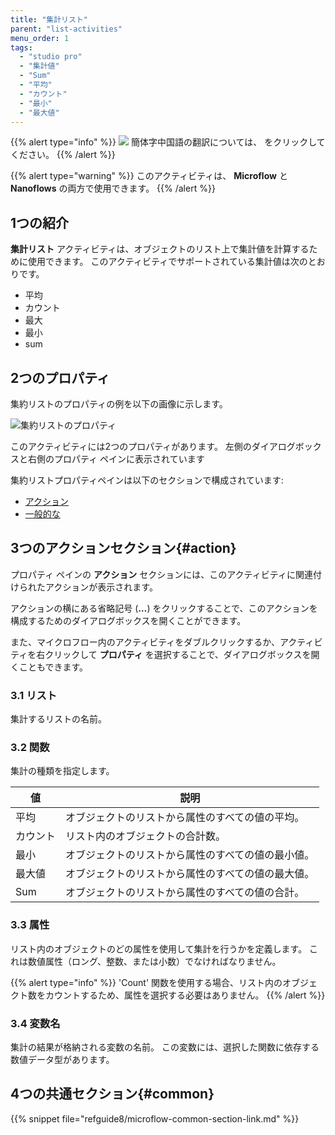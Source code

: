 ```yaml
---
title: "集計リスト"
parent: "list-activities"
menu_order: 1
tags:
  - "studio pro"
  - "集計値"
  - "Sum"
  - "平均"
  - "カウント"
  - "最小"
  - "最大値"
---
```


{{% alert type="info" %}}
<img src="attachments/chinese-translation/china.png" style="display: inline-block; margin: 0" /> 簡体字中国語の翻訳については、 [<unk> <unk> <unk>](https://cdn.mendix.tencent-cloud.com/documentation/refguide8/aggregate-list.pdf) をクリックしてください。
{{% /alert %}}

{{% alert type="warning" %}}
このアクティビティは、 **Microflow** と **Nanoflows** の両方で使用できます。
{{% /alert %}}

## 1つの紹介

**集計リスト** アクティビティは、オブジェクトのリスト上で集計値を計算するために使用できます。 このアクティビティでサポートされている集計値は次のとおりです。

* 平均
* カウント
* 最大
* 最小
* sum

## 2つのプロパティ

集約リストのプロパティの例を以下の画像に示します。

![集約リストのプロパティ](attachments/list-activities/aggregate-list-properties.png)

このアクティビティには2つのプロパティがあります。 左側のダイアログボックスと右側のプロパティ ペインに表示されています

集約リストプロパティペインは以下のセクションで構成されています:

* [アクション](#action)
* [一般的な](#common)

## 3つのアクションセクション{#action}

プロパティ ペインの **アクション** セクションには、このアクティビティに関連付けられたアクションが表示されます。

アクションの横にある省略記号 (**…**) をクリックすることで、このアクションを構成するためのダイアログボックスを開くことができます。

また、マイクロフロー内のアクティビティをダブルクリックするか、アクティビティを右クリックして **プロパティ** を選択することで、ダイアログボックスを開くこともできます。

### 3.1 リスト

集計するリストの名前。

### 3.2 関数

集計の種類を指定します。

| 値    | 説明                        |
| ---- | ------------------------- |
| 平均   | オブジェクトのリストから属性のすべての値の平均。  |
| カウント | リスト内のオブジェクトの合計数。          |
| 最小   | オブジェクトのリストから属性のすべての値の最小値。 |
| 最大値  | オブジェクトのリストから属性のすべての値の最大値。 |
| Sum  | オブジェクトのリストから属性のすべての値の合計。  |

### 3.3 属性

リスト内のオブジェクトのどの属性を使用して集計を行うかを定義します。 これは数値属性（ロング、整数、または小数）でなければなりません。

{{% alert type="info" %}}
'Count' 関数を使用する場合、リスト内のオブジェクト数をカウントするため、属性を選択する必要はありません。
{{% /alert %}}

### 3.4 変数名

集計の結果が格納される変数の名前。 この変数には、選択した関数に依存する数値データ型があります。

## 4つの共通セクション{#common}

{{% snippet file="refguide8/microflow-common-section-link.md" %}}
